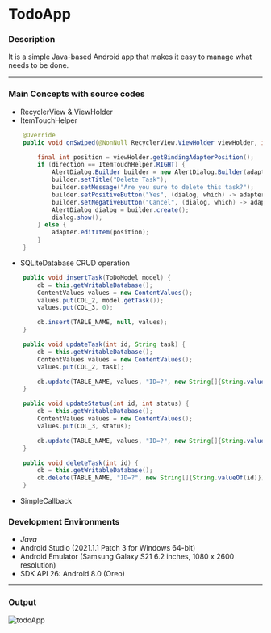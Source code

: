# TodoApp

### Description

It is a simple Java-based Android app that makes it easy to manage what needs to be done.

___


### Main Concepts with source codes

- RecyclerView & ViewHolder
- ItemTouchHelper
```java
    @Override
    public void onSwiped(@NonNull RecyclerView.ViewHolder viewHolder, int direction) {

        final int position = viewHolder.getBindingAdapterPosition();
        if (direction == ItemTouchHelper.RIGHT) {
            AlertDialog.Builder builder = new AlertDialog.Builder(adapter.getContext());
            builder.setTitle("Delete Task");
            builder.setMessage("Are you sure to delete this task?");
            builder.setPositiveButton("Yes", (dialog, which) -> adapter.deleteTask(position));
            builder.setNegativeButton("Cancel", (dialog, which) -> adapter.notifyItemChanged(position));
            AlertDialog dialog = builder.create();
            dialog.show();
        } else {
            adapter.editItem(position);
        }
    }
```
- SQLiteDatabase CRUD operation
```java
    public void insertTask(ToDoModel model) {
        db = this.getWritableDatabase();
        ContentValues values = new ContentValues();
        values.put(COL_2, model.getTask());
        values.put(COL_3, 0);

        db.insert(TABLE_NAME, null, values);
    }

    public void updateTask(int id, String task) {
        db = this.getWritableDatabase();
        ContentValues values = new ContentValues();
        values.put(COL_2, task);

        db.update(TABLE_NAME, values, "ID=?", new String[]{String.valueOf(id)});
    }

    public void updateStatus(int id, int status) {
        db = this.getWritableDatabase();
        ContentValues values = new ContentValues();
        values.put(COL_3, status);

        db.update(TABLE_NAME, values, "ID=?", new String[]{String.valueOf(id)});
    }

    public void deleteTask(int id) {
        db = this.getWritableDatabase();
        db.delete(TABLE_NAME, "ID=?", new String[]{String.valueOf(id)});
    }
```
- SimpleCallback

### Development Environments

- <em>Java</em>
- Android Studio (2021.1.1 Patch 3 for Windows 64-bit)
- Android Emulator (Samsung Galaxy S21 6.2 inches, 1080 x 2600 resolution)
- SDK API 26: Android 8.0 (Oreo)

___


### Output

![todoApp](https://user-images.githubusercontent.com/96518885/167192796-9e53997b-6ea9-41d4-98cf-7d852b11dbb9.gif)
